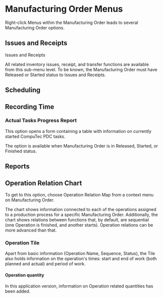 # Manufacturing Order Menus

Right-click Menus within the Manufacturing Order leads to several Manufacturing Order options.

## Issues and Receipts

Issues and Receipts

All related inventory issues, receipt, and transfer functions are available from this sub-menu level. To be known, the Manufacturing Order must have Released or Started status to Issues and Receipts.

## Scheduling

## Recording Time

### Actual Tasks Progress Report

This option opens a form containing a table with information on currently started CompuTec PDC tasks.

The option is available when Manufacturing Order is in Released, Started, or Finished status.

## Reports

## Operation Relation Chart

To get to this option, choose Operation Relation Map from a context menu on Manufacturing Order.

The chart shows information connected to each of the operations assigned to a production process for a specific Manufacturing Order. Additionally, the chart shows relations between functions that, by default, are sequential (one Operation is finished, and another starts). Operation relations can be more advanced than that.
### Operation Tile

Apart from basic information (Operation Name, Sequence, Status), the Tile also holds information on the operation's times: start and end of work (both planned and actual) and period of work.

#### Operation quantity

In this application version, information on Operation related quantities has been added.
